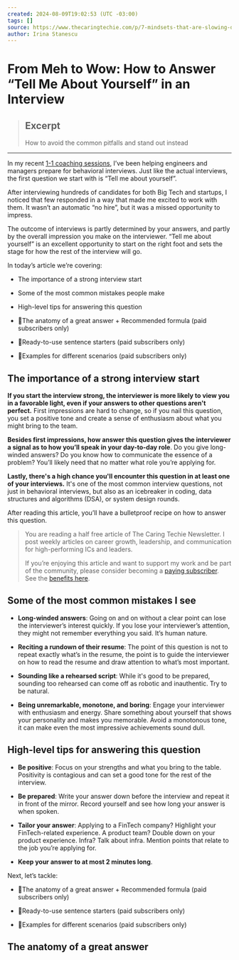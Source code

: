 ```yaml
---
created: 2024-08-09T19:02:53 (UTC -03:00)
tags: []
source: https://www.thecaringtechie.com/p/7-mindsets-that-are-slowing-down?ref=dailydev
author: Irina Stanescu
---
```


# From Meh to Wow: How to Answer “Tell Me About Yourself” in an Interview

> ## Excerpt
> How to avoid the common pitfalls and stand out instead

---
In my recent [1-1 coaching sessions](https://irinastanescu.com/), I’ve been helping engineers and managers prepare for behavioral interviews. Just like the actual interviews, the first question we start with is “Tell me about yourself”.

After interviewing hundreds of candidates for both Big Tech and startups, I noticed that few responded in a way that made me excited to work with them. It wasn’t an automatic “no hire”, but it was a missed opportunity to impress.

The outcome of interviews is partly determined by your answers, and partly by the overall impression you make on the interviewer. “Tell me about yourself” is an excellent opportunity to start on the right foot and sets the stage for how the rest of the interview will go.

In today’s article we’re covering:

-   The importance of a strong interview start
    
-   Some of the most common mistakes people make
    
-   High-level tips for answering this question
    
-   🔐The anatomy of a great answer + Recommended formula (paid subscribers only)
    
-   🔐Ready-to-use sentence starters (paid subscribers only)
    
-   🔐Examples for different scenarios (paid subscribers only)
    

## **The importance of a strong interview start**

**If you start the interview strong, the interviewer is more likely to view you in a favorable light, even if your answers to other questions aren't perfect.** First impressions are hard to change, so if you nail this question, you set a positive tone and create a sense of enthusiasm about what you might bring to the team.

**Besides first impressions, how answer this question gives the interviewer a signal as to how you’ll speak in your day-to-day role**. Do you give long-winded answers? Do you know how to communicate the essence of a problem? You’ll likely need that no matter what role you’re applying for.

**Lastly, there's a high chance you'll encounter this question in at least one of your interviews.** It's one of the most common interview questions, not just in behavioral interviews, but also as an icebreaker in coding, data structures and algorithms (DSA), or system design rounds.

After reading this article, you’ll have a bulletproof recipe on how to answer this question.

> You are reading a half free article of The Caring Techie Newsletter. I post weekly articles on career growth, leadership, and communication for high-performing ICs and leaders.
> 
> If you’re enjoying this article and want to support my work and be part of the community, please consider becoming a [paying subscriber](https://www.thecaringtechie.com/about#%C2%A7a-paid-subscription-gives-you). See the [benefits here](https://www.thecaringtechie.com/about#%C2%A7a-paid-subscription-gives-you).

## **Some of the most common mistakes I see**

-   **Long-winded answers**: Going on and on without a clear point can lose the interviewer’s interest quickly. If you lose your interviewer’s attention, they might not remember everything you said. It’s human nature.
    
-   **Reciting a rundown of their resume**: The point of this question is not to repeat exactly what’s in the resume, the point is to guide the interviewer on how to read the resume and draw attention to what’s most important.
    
-   **Sounding like a rehearsed script**: While it's good to be prepared, sounding too rehearsed can come off as robotic and inauthentic. Try to be natural.
    
-   **Being unremarkable, monotone, and boring**: Engage your interviewer with enthusiasm and energy. Share something about yourself that shows your personality and makes you memorable. Avoid a monotonous tone, it can make even the most impressive achievements sound dull.
    

## **High-level tips for answering this question**

-   **Be positive**: Focus on your strengths and what you bring to the table. Positivity is contagious and can set a good tone for the rest of the interview.
    
-   **Be prepared**: Write your answer down before the interview and repeat it in front of the mirror. Record yourself and see how long your answer is when spoken.
    
-   **Tailor your answer**: Applying to a FinTech company? Highlight your FinTech-related experience. A product team? Double down on your product experience. Infra? Talk about infra. Mention points that relate to the job you’re applying for.
    
-   **Keep your answer to at most 2 minutes long**.
    

Next, let’s tackle:

-   🔐The anatomy of a great answer + Recommended formula (paid subscribers only)
    
-   🔐Ready-to-use sentence starters (paid subscribers only)
    
-   🔐Examples for different scenarios (paid subscribers only)
    

## **The anatomy of a great answer**
